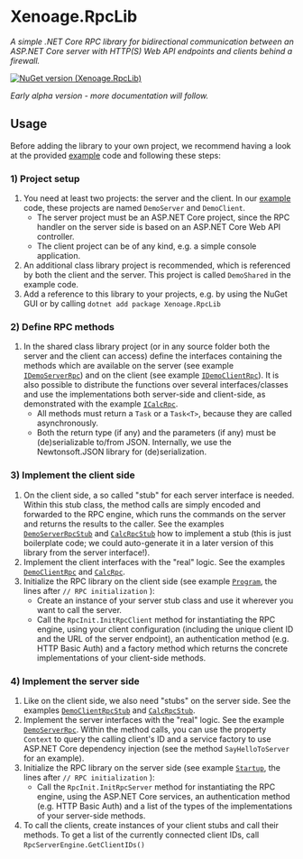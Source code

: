 # Xenoage.RpcLib

*A simple .NET Core RPC library for bidirectional communication between an ASP.NET Core server with HTTP(S) Web API endpoints and clients behind a firewall.*

[![NuGet version (Xenoage.RpcLib)](https://img.shields.io/nuget/v/Xenoage.RpcLib.svg?style=flat-square)](https://www.nuget.org/packages/Xenoage.RpcLib/)

_Early alpha version - more documentation will follow._



## Usage

Before adding the library to your own project, we recommend having a look at the provided [example](https://github.com/Xenoage/RpcLib) code and following these steps:

### 1) Project setup

1. You need at least two projects: the server and the client. In our [example](https://github.com/Xenoage/RpcLib) code, these projects are named `DemoServer` and `DemoClient`.
   * The server project must be an ASP.NET Core project, since the RPC handler on the server side is based on an ASP.NET Core Web API controller.
   * The client project can be of any kind, e.g. a simple console application.
2. An additional class library project is recommended, which is referenced by both the client and the server. This project is called `DemoShared` in the example code.
3. Add a reference to this library to your projects, e.g. by using the NuGet GUI or by calling `dotnet add package Xenoage.RpcLib`

### 2) Define RPC methods

1. In the shared class library project (or in any source folder both the server and the client can access) define the interfaces containing the methods which are available on the server (see example [`IDemoServerRpc`](https://github.com/Xenoage/RpcLib/blob/master/DemoShared/Rpc/IDemoServerRpc.cs)) and on the client (see example [`IDemoClientRpc`](https://github.com/Xenoage/RpcLib/blob/master/DemoShared/Rpc/IDemoClientRpc.cs)). It is also possible to distribute the functions over several interfaces/classes and use the implementations both server-side and client-side, as demonstrated with the example [`ICalcRpc`](https://github.com/Xenoage/RpcLib/blob/master/DemoShared/Rpc/ICalcRpc.cs).
   * All methods must return a `Task` or a `Task<T>`, because they are called asynchronously.
   * Both the return type (if any) and the parameters (if any) must be (de)serializable to/from JSON. Internally, we use the Newtonsoft.JSON library for (de)serialization. 
   
### 3) Implement the client side

1. On the client side, a so called "stub" for each server interface is needed. Within this stub class, the method calls are simply encoded and forwarded to the RPC engine, which runs the commands on the server and returns the results to the caller. See the examples [`DemoServerRpcStub`](https://github.com/Xenoage/RpcLib/blob/master/DemoClient/Rpc/DemoServerRpcStub.cs) and [`CalcRpcStub`](https://github.com/Xenoage/RpcLib/blob/master/DemoClient/Rpc/CalcRpcStub.cs) how to implement a stub (this is just boilerplate code; we could auto-generate it in a later version of this library from the server interface!).
2. Implement the client interfaces with the "real" logic. See the examples [`DemoClientRpc`](https://github.com/Xenoage/RpcLib/blob/master/DemoClient/Rpc/DemoClientRpc.cs) and [`CalcRpc`](https://github.com/Xenoage/RpcLib/blob/master/DemoShared/Rpc/CalcRpc.cs).
3. Initialize the RPC library on the client side (see example [`Program`](https://github.com/Xenoage/RpcLib/blob/master/DemoClient/Program.cs), the lines after `// RPC initialization` ):
   * Create an instance of your server stub class and use it wherever you want to call the server.
   * Call the `RpcInit.InitRpcClient` method for instantiating the RPC engine, using your client configuration (including the unique client ID and the URL of the server endpoint), an authentication method (e.g. HTTP Basic Auth) and a factory method which returns the concrete
   implementations of your client-side methods.

### 4) Implement the server side

1. Like on the client side, we also need "stubs" on the server side. See the examples [`DemoClientRpcStub`](https://github.com/Xenoage/RpcLib/blob/master/DemoServer/Rpc/DemoClientRpcStub.cs) and [`CalcRpcStub`](https://github.com/Xenoage/RpcLib/blob/master/DemoServer/Rpc/CalcRpcStub.cs).
2. Implement the server interfaces with the "real" logic. See the example [`DemoServerRpc`](https://github.com/Xenoage/RpcLib/blob/master/DemoServer/Rpc/DemoServerRpc.cs). Within the method calls, you can use the property `Context` to query the calling client's ID and a service factory to use ASP.NET Core dependency injection (see the method `SayHelloToServer` for an example).
3. Initialize the RPC library on the server side (see example [`Startup`](https://github.com/Xenoage/RpcLib/blob/master/DemoServer/Startup.cs), the lines after `// RPC initialization` ):
   * Call the `RpcInit.InitRpcServer` method for instantiating the RPC engine, using the ASP.NET Core services, an authentication method (e.g. HTTP Basic Auth) and a list of the types of the
   implementations of your server-side methods.
4. To call the clients, create instances of your client stubs and call their methods. To get a list of the currently connected client IDs, call `RpcServerEngine.GetClientIDs()`
